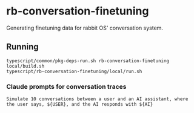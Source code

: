 # rb-conversation-finetuning

Generating finetuning data for rabbit OS' conversation system.

## Running

```
typescript/common/pkg-deps-run.sh rb-conversation-finetuning local/build.sh 
typescript/rb-conversation-finetuning/local/run.sh
```

### Claude prompts for conversation traces

```
Simulate 10 conversations between a user and an AI assistant, where the user says, ${USER}, and the AI responds with ${AI}
```